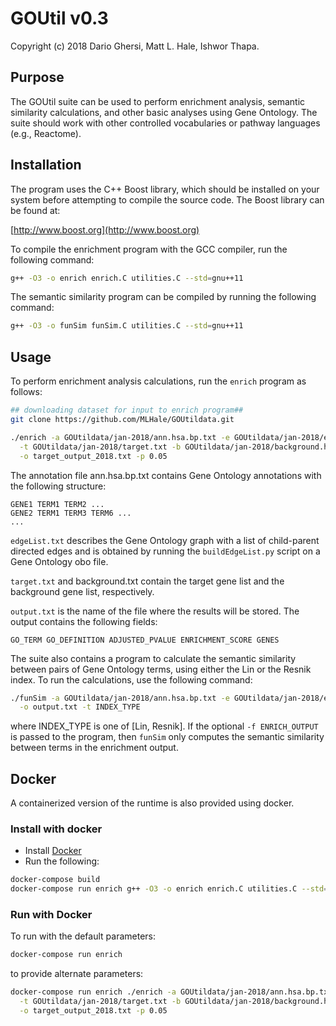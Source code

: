 # GOUtil v0.3
Copyright (c) 2018  Dario Ghersi, Matt L. Hale, Ishwor Thapa.

## Purpose

The GOUtil suite can be used to perform enrichment analysis,
semantic similarity calculations, and other basic analyses using
Gene Ontology. The suite should work with other controlled
vocabularies or pathway languages (e.g., Reactome).

## Installation

The program uses the C++ Boost library, which should be installed
on your system before attempting to compile the source code.
The Boost library can be found at:

[http://www.boost.org](http://www.boost.org)

To compile the enrichment program with the GCC compiler,
run the following command:

```bash
g++ -O3 -o enrich enrich.C utilities.C --std=gnu++11
```

The semantic similarity program can be compiled by running
the following command:

```bash
g++ -O3 -o funSim funSim.C utilities.C --std=gnu++11
```


## Usage
To perform enrichment analysis calculations, run the `enrich` program as follows:

```bash
## downloading dataset for input to enrich program##
git clone https://github.com/MLHale/GOUtildata.git

./enrich -a GOUtildata/jan-2018/ann.hsa.bp.txt -e GOUtildata/jan-2018/edgeList.bp.txt\
  -t GOUtildata/jan-2018/target.txt -b GOUtildata/jan-2018/background.hsa.bp.txt \
  -o target_output_2018.txt -p 0.05
```

The annotation file ann.hsa.bp.txt contains Gene Ontology annotations
with the following structure:

```text
GENE1 TERM1 TERM2 ...
GENE2 TERM1 TERM3 TERM6 ...
...
```
`edgeList.txt` describes the Gene Ontology graph with a list of
child-parent directed edges and is obtained by running the
`buildEdgeList.py` script on a Gene Ontology obo file.

`target.txt` and background.txt contain the target gene list and
the background gene list, respectively.

`output.txt` is the name of the file where the results will be stored.
The output contains the following fields:

```text
GO_TERM GO_DEFINITION ADJUSTED_PVALUE ENRICHMENT_SCORE GENES
```

The suite also contains a program to calculate the semantic similarity between
pairs of Gene Ontology terms, using either the Lin or the Resnik index.
To run the calculations, use the following command:

```bash
./funSim -a GOUtildata/jan-2018/ann.hsa.bp.txt -e GOUtildata/jan-2018/edgeList.bp.txt\
  -o output.txt -t INDEX_TYPE
```

where INDEX_TYPE is one of [Lin, Resnik]. If the optional `-f ENRICH_OUTPUT` is passed
to the program, then `funSim` only computes the semantic similarity between terms in the
enrichment output.



## Docker
A containerized version of the runtime is also provided using docker.

### Install with docker
- Install [Docker](https://www.docker.com/get-docker)
- Run the following:

```bash
docker-compose build
docker-compose run enrich g++ -O3 -o enrich enrich.C utilities.C --std=gnu++11
```

### Run with Docker
To run with the default parameters:

```bash
docker-compose run enrich
```

to provide alternate parameters:
```bash
docker-compose run enrich ./enrich -a GOUtildata/jan-2018/ann.hsa.bp.txt -e GOUtildata/jan-2018/edgeList.bp.txt\
  -t GOUtildata/jan-2018/target.txt -b GOUtildata/jan-2018/background.hsa.bp.txt \
  -o target_output_2018.txt -p 0.05
```
